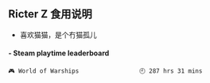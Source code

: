 ## Ricter Z 食用说明
- 喜欢猫猫，是个冇猫孤儿

<!-- steam-box start -->
#### - Steam playtime leaderboard
```text
🎮 World of Warships                 🕘 287 hrs 31 mins
```
<!-- Powered by https://github.com/YouEclipse/steam-box . -->
<!-- steam-box end -->
